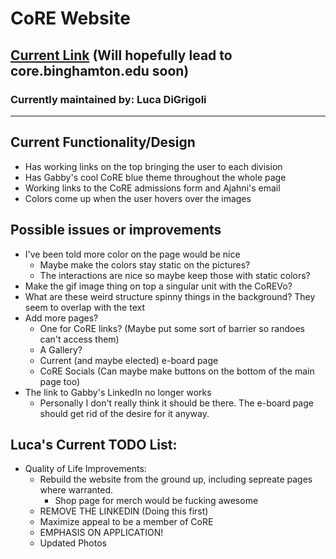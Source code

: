 # CoRE Website
## [Current Link](https://core-bing.github.io/) (Will hopefully lead to core.binghamton.edu soon)
### Currently maintained by: Luca DiGrigoli

***

## Current Functionality/Design
* Has working links on the top bringing the user to each division
* Has Gabby's cool CoRE blue theme throughout the whole page
* Working links to the CoRE admissions form and Ajahni's email
* Colors come up when the user hovers over the images

## Possible issues or improvements
* I've been told more color on the page would be nice
	* Maybe make the colors stay static on the pictures?
	* The interactions are nice so maybe keep those with static colors?
* Make the gif image thing on top a singular unit with the CoREVo?
* What are these weird structure spinny things in the background? They seem to overlap with the text
* Add more pages?
	* One for CoRE links? (Maybe put some sort of barrier so randoes can't access them)
	* A Gallery?
	* Current (and maybe elected) e-board page
	* CoRE Socials (Can maybe make buttons on the bottom of the main page too)
* The link to Gabby's LinkedIn no longer works
	* Personally I don't really think it should be there. The e-board page should get rid of the desire for it anyway.

## Luca's Current TODO List:
* Quality of Life Improvements:
	* Rebuild the website from the ground up, including sepreate pages where warranted.
		* Shop page for merch would be fucking awesome
	* REMOVE THE LINKEDIN (Doing this first)
	* Maximize appeal to be a member of CoRE
	* EMPHASIS ON APPLICATION!
	* Updated Photos

